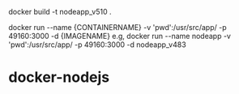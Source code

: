 
docker build -t nodeapp_v510 .


docker run --name {CONTAINERNAME} -v 'pwd':/usr/src/app/ -p 49160:3000 -d {IMAGENAME}
e.g, docker run --name nodeapp -v 'pwd':/usr/src/app/ -p 49160:3000 -d nodeapp_v483
# docker-nodejs
